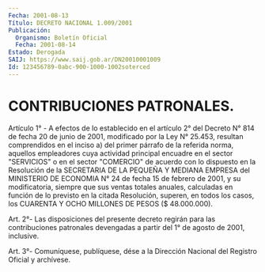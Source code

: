 ```yaml
---
Fecha: 2001-08-13
Título: DECRETO NACIONAL 1.009/2001
Publicación:
  Organismo: Boletín Oficial
  Fecha: 2001-08-14
Estado: Derogada
SAIJ: https://www.saij.gob.ar/DN20010001009
Id: 123456789-0abc-900-1000-1002soterced
---
```

# CONTRIBUCIONES PATRONALES.

<a id="1"></a>
Artículo  1° -  A  efectos  de lo establecido en el artículo  2°  del Decreto N° 814 de fecha 20  de junio de 2001, modificado por la Ley N° 25.453, resultan comprendidos en el inciso a) del primer párrafo de la referida norma, aquellos empleadores cuya actividad principal encuadre en el sector "SERVICIOS"  o  en  el  sector  "COMERCIO" de acuerdo  con lo dispuesto en la Resolución de la SECRETARIA  DE  LA PEQUEÑA Y MEDIANA EMPRESA del MINISTERIO DE ECONOMIA N° 24 de fecha 15 de febrero  de  2001, y su modificatoria, siempre que sus ventas totales anuales, calculadas  en función de lo previsto en la citada Resolución,  superen, en todos  los  casos,  los  CUARENTA  Y  OCHO MILLONES DE PESOS ($ 48.000.000).

<a id="2"></a>
Art. 2°- Las disposiciones  del  presente  decreto  regirán para las contribuciones patronales devengadas a partir del 1°  de  agosto de 2001, inclusive.

<a id="3"></a>
Art. 3°- Comuníquese, publíquese, dése a la Dirección Nacional  del Registro Oficial y archívese.